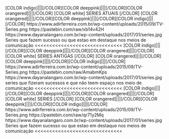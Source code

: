 <channels>
<channel>
<name>[COLOR indigo]|||[/COLOR][COLOR deeppink]|||[/COLOR][COLOR orangered]|||[/COLOR] [COLOR white] SERIES ATUAIS [/COLOR] [COLOR orangered]|||[/COLOR][COLOR deeppink]|||[/COLOR][COLOR indigo]|||[/COLOR]</name>
<thumbnail>https://www.adirferreira.com.br/wp-content/uploads/2015/09/TV-Series.png</thumbnail>
<externallink>https://pastebin.com/raw/xb14v42H</externallink>
<fanart>https://www.dayanalangaro.com.br/wp-content/uploads/2017/01/series.jpg</fanart>
<info>Series que fazem sucesso ou que estao em destaque nos meios de comunicação</info>
</channel>
</channels>
<<<<<<<<<<<<<<<<<<<<<<<<<<<<<<
 <channels>
<channel>
<name>[COLOR indigo]|||[/COLOR][COLOR deeppink]|||[/COLOR][COLOR orangered]|||[/COLOR] [COLOR white] SERIES ANTIGAS [/COLOR] [COLOR orangered]|||[/COLOR][COLOR deeppink]|||[/COLOR][COLOR indigo]|||[/COLOR]</name>
<thumbnail>https://www.adirferreira.com.br/wp-content/uploads/2015/09/TV-Series.png</thumbnail>
<externallink>https://pastebin.com/raw/AmabmKps</externallink>
<fanart>https://www.dayanalangaro.com.br/wp-content/uploads/2017/01/series.jpg</fanart>
<info>series que fizeram sucessos e que não teem espaço nos meio de comunicação</info>
</channel>
</channels>
<<<<<<<<<<<<<<<<<<<<<<<<<<<<<<
<channels>
<channel>
<name>[COLOR indigo]|||[/COLOR][COLOR deeppink]|||[/COLOR][COLOR orangered]|||[/COLOR] [COLOR white] SERIES [/COLOR] [COLOR orangered]|||[/COLOR][COLOR deeppink]|||[/COLOR][COLOR indigo]|||[/COLOR]</name>
<thumbnail>https://www.adirferreira.com.br/wp-content/uploads/2015/09/TV-Series.png</thumbnail>
<externallink>https://pastebin.com/raw/qr71y2Mq</externallink>
<fanart>https://www.dayanalangaro.com.br/wp-content/uploads/2017/01/series.jpg</fanart>
<info>Series que fazem sucesso ou que estao em destaque nos meios de comunicação</info>
</channel>
</channels>
<<<<<<<<<<<<<<<<<<<<<<<<<<<<<<
